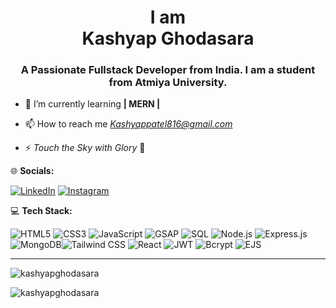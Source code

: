

<h1 align="center">I am<br>
Kashyap Ghodasara</h1>
<h3 align="center">A Passionate Fullstack Developer from India. I am a student from Atmiya University.</h3>

- 🌱 I’m currently learning **| MERN |**

- 📫 How to reach me *Kashyappatel816@gmail.com*

- ⚡ *Touch the Sky with Glory* 🌁


🌐 **Socials:**

[![LinkedIn](https://img.shields.io/badge/LinkedIn-0A66C2?style=for-the-badge&logo=linkedin&logoColor=white)]((https://www.linkedin.com/in/kashyap-ghodasara))
[![Instagram](https://img.shields.io/badge/Instagram-E4405F?style=for-the-badge&logo=instagram&logoColor=white)](https://instagram.com/https://www.instagram.com/_kashyapghodasara_?igsh=b3y0zgk4dwq2d3hs)

💻 **Tech Stack:**

![HTML5](https://img.shields.io/badge/HTML5-E34F26?style=for-the-badge&logo=html5&logoColor=white)
![CSS3](https://img.shields.io/badge/CSS3-1572B6?style=for-the-badge&logo=css3&logoColor=white)
![JavaScript](https://img.shields.io/badge/JavaScript-F7DF1E?style=for-the-badge&logo=javascript&logoColor=black)
![GSAP](https://img.shields.io/badge/GSAP-88CE02?style=for-the-badge&logo=greensock&logoColor=white)
![SQL](https://img.shields.io/badge/SQL-4479A1?style=for-the-badge&logo=sqlite&logoColor=white)
![Node.js](https://img.shields.io/badge/Node.js-339933?style=for-the-badge&logo=node.js&logoColor=white)
![Express.js](https://img.shields.io/badge/Express.js-000000?style=for-the-badge&logo=express&logoColor=white)
![MongoDB](https://img.shields.io/badge/MongoDB-47A248?style=for-the-badge&logo=mongodb&logoColor=white)![Tailwind CSS](https://img.shields.io/badge/Tailwind%20CSS-38B2AC?style=for-the-badge&logo=tailwind-css&logoColor=white)
![React](https://img.shields.io/badge/React-61DAFB?style=for-the-badge&logo=react&logoColor=black)
![JWT](https://img.shields.io/badge/JWT-000000?style=for-the-badge&logo=jsonwebtokens&logoColor=white)
![Bcrypt](https://img.shields.io/badge/Bcrypt-4A4A4A?style=for-the-badge) ![EJS](https://img.shields.io/badge/EJS-FFCA28?style=for-the-badge&logo=ejs&logoColor=black)

---


<p><img align="center" src="https://github-readme-stats.vercel.app/api/top-langs?username=kashyapghodasara&show_icons=true&locale=en&layout=compact&theme=dark&bg_color=000000&text_color=ffffff" alt="kashyapghodasara" /></p>

<p><img align="center" src="https://github-readme-streak-stats.herokuapp.com/?user=kashyapghodasara&theme=dark&background=000000&ring=ffffff&fire=ffa500&currStreakLabel=ffffff" alt="kashyapghodasara" /></p>

